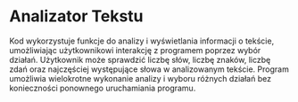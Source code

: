 # Analizator Tekstu

Kod wykorzystuje funkcje do analizy i wyświetlania informacji o tekście, umożliwiając użytkownikowi interakcję z programem poprzez wybór działań. Użytkownik może sprawdzić liczbę słów, liczbę znaków, liczbę zdań oraz najczęściej występujące słowa w analizowanym tekście. Program umożliwia wielokrotne wykonanie analizy i wyboru różnych działań bez konieczności ponownego uruchamiania programu.

